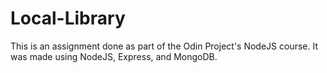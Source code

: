 # Local-Library
This is an assignment done as part of the Odin Project's NodeJS course. It was made using NodeJS, Express, and MongoDB.
